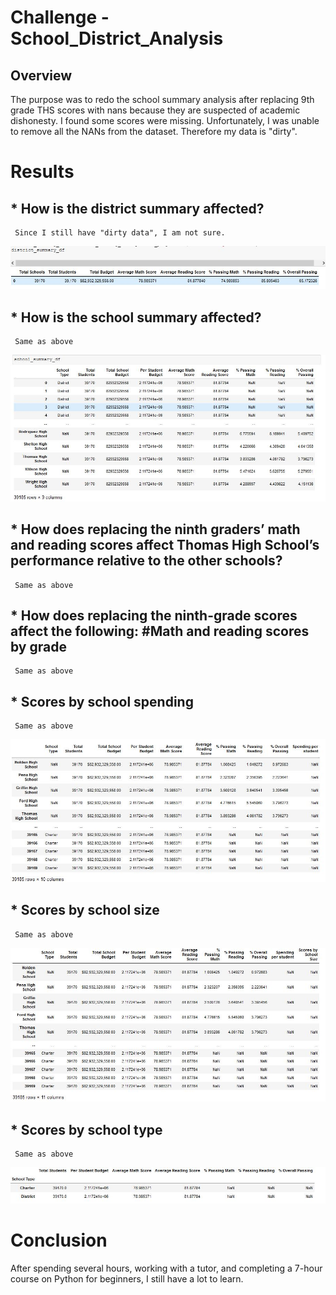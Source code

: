 # Challenge - School_District_Analysis

## Overview 
The purpose was to redo the school summary analysis after replacing 9th grade THS scores with nans because they are suspected of academic dishonesty. I found some scores were missing. Unfortunately, I was unable to remove all the NANs from the dataset. Therefore my data is "dirty".

# Results

## * How is the district summary affected?
     Since I still have "dirty data", I am not sure. 
     
![District Summary Dataframe](https://github.com/DawnWalker12/School_District_Analysis/blob/main/District_Summary_DF.png)
            

## * How is the school summary affected?
     Same as above
![School Summary Dataframe](https://github.com/DawnWalker12/School_District_Analysis/blob/main/School_Summary_DF.png)
   
     

## * How does replacing the ninth graders’ math and reading scores affect Thomas High School’s performance relative to the other schools?
     Same as above
     
## * How does replacing the ninth-grade scores affect the following: #Math and reading scores by grade
     Same as above
    

## * Scores by school spending
     Same as above
![Image Title](https://github.com/DawnWalker12/School_District_Analysis/blob/main/Scores_By_School_Spending.png)
     

## * Scores by school size
     Same as above
![Image Title](https://github.com/DawnWalker12/School_District_Analysis/blob/main/Scores_By_School_Size.png)

## * Scores by school type
     Same as above
![Image Title](https://github.com/DawnWalker12/School_District_Analysis/blob/main/Scores_By_School_Type.png)

# Conclusion

After spending several hours, working with a tutor, and completing a 7-hour course on Python for beginners, I still have a lot to learn.
